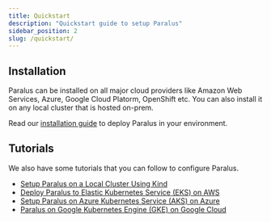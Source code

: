 ```yaml
---
title: Quickstart
description: "Quickstart guide to setup Paralus"
sidebar_position: 2
slug: /quickstart/
---
```


## Installation

Paralus can be installed on all major cloud providers like Amazon Web Services, Azure, Google Cloud Platorm, OpenShift etc. You can also install it on any local cluster that is hosted on-prem.

Read our [installation guide](../installation) to deploy Paralus in your environment.

## Tutorials

We also have some tutorials that you can follow to configure Paralus.

- [Setup Paralus on a Local Cluster Using Kind](/blog/kind-quickstart)
- [Deploy Paralus to Elastic Kubernetes Service (EKS) on AWS](/blog/eks-quickstart)
- [Setup Paralus on Azure Kubernetes Service (AKS) on Azure](/blog/paralus-quickstart-aks)
- [Paralus on Google Kubernetes Engine (GKE) on Google Cloud](/blog/paralus-quickstart-gke)
